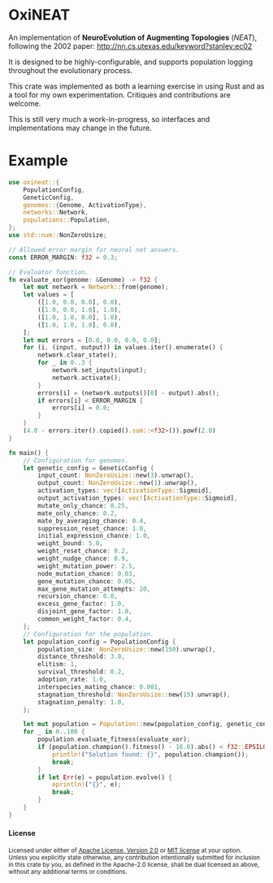 # OxiNEAT
An implementation of **NeuroEvolution of Augmenting Topologies** (*NEAT*),
following the 2002 paper: <http://nn.cs.utexas.edu/keyword?stanley:ec02>

It is designed to be highly-configurable, and supports population 
logging throughout the evolutionary process.

This crate was implemented as both a learning exercise in using Rust
and as a tool for my own experimentation. Critiques and contributions
are welcome.

This is still very much a work-in-progress, so interfaces and implementations
may change in the future.

# Example
```rust
use oxineat::{
    PopulationConfig,
    GeneticConfig,
    genomes::{Genome, ActivationType},
    networks::Network,
    populations::Population,
};
use std::num::NonZeroUsize;

// Allowed error margin for neural net answers.
const ERROR_MARGIN: f32 = 0.3;

// Evaluator function.
fn evaluate_xor(genome: &Genome) -> f32 {
    let mut network = Network::from(genome);
    let values = [
        ([1.0, 0.0, 0.0], 0.0),
        ([1.0, 0.0, 1.0], 1.0),
        ([1.0, 1.0, 0.0], 1.0),
        ([1.0, 1.0, 1.0], 0.0),
    ];
    let mut errors = [0.0, 0.0, 0.0, 0.0];
    for (i, (input, output)) in values.iter().enumerate() {
        network.clear_state();
        for _ in 0..3 {
            network.set_inputs(input);
            network.activate();
        }
        errors[i] = (network.outputs()[0] - output).abs();
        if errors[i] < ERROR_MARGIN {
            errors[i] = 0.0;
        }
    }
    (4.0 - errors.iter().copied().sum::<f32>()).powf(2.0)
}

fn main() {
    // Configuration for genomes.
    let genetic_config = GeneticConfig {
        input_count: NonZeroUsize::new(3).unwrap(),
        output_count: NonZeroUsize::new(1).unwrap(),
        activation_types: vec![ActivationType::Sigmoid],
        output_activation_types: vec![ActivationType::Sigmoid],
        mutate_only_chance: 0.25,
        mate_only_chance: 0.2,
        mate_by_averaging_chance: 0.4,
        suppression_reset_chance: 1.0,
        initial_expression_chance: 1.0,
        weight_bound: 5.0,
        weight_reset_chance: 0.2,
        weight_nudge_chance: 0.9,
        weight_mutation_power: 2.5,
        node_mutation_chance: 0.03,
        gene_mutation_chance: 0.05,
        max_gene_mutation_attempts: 20,
        recursion_chance: 0.0,
        excess_gene_factor: 1.0,
        disjoint_gene_factor: 1.0,
        common_weight_factor: 0.4,
    };
    // Configuration for the population.
    let population_config = PopulationConfig {
        population_size: NonZeroUsize::new(150).unwrap(),
        distance_threshold: 3.0,
        elitism: 1,
        survival_threshold: 0.2,
        adoption_rate: 1.0,
        interspecies_mating_chance: 0.001,
        stagnation_threshold: NonZeroUsize::new(15).unwrap(),
        stagnation_penalty: 1.0,
    };

    let mut population = Population::new(population_config, genetic_config);
    for _ in 0..100 {
        population.evaluate_fitness(evaluate_xor);
        if (population.champion().fitness() - 16.0).abs() < f32::EPSILON {
            println!("Solution found: {}", population.champion());
            break;
        }
        if let Err(e) = population.evolve() {
            eprintln!("{}", e);
            break;
        }
    }
}
```

#### License

<sup>
Licensed under either of <a href="LICENSE-APACHE">Apache License, Version
2.0</a> or <a href="LICENSE-MIT">MIT license</a> at your option.
</sup>

<br>

<sub>
Unless you explicitly state otherwise, any contribution intentionally submitted
for inclusion in this crate by you, as defined in the Apache-2.0 license, shall
be dual licensed as above, without any additional terms or conditions.
</sub>